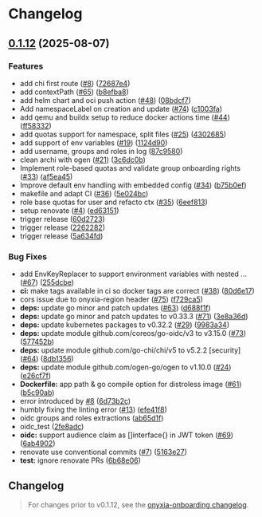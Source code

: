# Changelog

## [0.1.12](https://github.com/onyxia-datalab/onyxia-backend/compare/onboarding-v0.1.11...onboarding-v0.1.12) (2025-08-07)


### Features

* add chi first route ([#8](https://github.com/onyxia-datalab/onyxia-backend/issues/8)) ([72687e4](https://github.com/onyxia-datalab/onyxia-backend/commit/72687e4fe54c4bafa4dba8d5fe1e9dec02c1e6ea))
* add contextPath ([#65](https://github.com/onyxia-datalab/onyxia-backend/issues/65)) ([b8efba8](https://github.com/onyxia-datalab/onyxia-backend/commit/b8efba8a9b3f66d0e47bdd50b29fdd067352a1b7))
* add helm chart and oci push action ([#48](https://github.com/onyxia-datalab/onyxia-backend/issues/48)) ([08bdcf7](https://github.com/onyxia-datalab/onyxia-backend/commit/08bdcf7634ffdc650e0c4c5634064107801050e1))
* Add namespaceLabel on creation and update ([#74](https://github.com/onyxia-datalab/onyxia-backend/issues/74)) ([c1003fa](https://github.com/onyxia-datalab/onyxia-backend/commit/c1003fa29e3449ca16eeed949858a08c4e337ac6))
* add qemu and buildx setup to reduce docker actions time ([#44](https://github.com/onyxia-datalab/onyxia-backend/issues/44)) ([ff58332](https://github.com/onyxia-datalab/onyxia-backend/commit/ff583322e8894686e32172d1a98b84310da468e7))
* add quotas support for namespace, split files  ([#25](https://github.com/onyxia-datalab/onyxia-backend/issues/25)) ([4302685](https://github.com/onyxia-datalab/onyxia-backend/commit/43026854c43ef62fb2e73434db7e3319e24283a6))
* add support of env variables ([#19](https://github.com/onyxia-datalab/onyxia-backend/issues/19)) ([1124d90](https://github.com/onyxia-datalab/onyxia-backend/commit/1124d90d743fc3edd967bb1c69cac56175c9fdb4))
* add username, groups and roles in log ([87c9580](https://github.com/onyxia-datalab/onyxia-backend/commit/87c958077d9be72b32069f61b78aa3daae150024))
* clean archi with ogen ([#21](https://github.com/onyxia-datalab/onyxia-backend/issues/21)) ([3c6dc0b](https://github.com/onyxia-datalab/onyxia-backend/commit/3c6dc0b6a8fb31e9de8d0f8906d949be0bffaf4c))
* Implement role-based quotas and validate group onboarding rights ([#33](https://github.com/onyxia-datalab/onyxia-backend/issues/33)) ([af5ea45](https://github.com/onyxia-datalab/onyxia-backend/commit/af5ea45bfe5193446d3a14d8060fb7052888d3a3))
* Improve default env handling with embedded config ([#34](https://github.com/onyxia-datalab/onyxia-backend/issues/34)) ([b75b0ef](https://github.com/onyxia-datalab/onyxia-backend/commit/b75b0ef655af6ba8cdee301e832d4ae593208b21))
* makefile and adapt CI ([#36](https://github.com/onyxia-datalab/onyxia-backend/issues/36)) ([5e024bc](https://github.com/onyxia-datalab/onyxia-backend/commit/5e024bc46b40ed62e29c582f7062e91ab1414709))
* role base quotas for user and refacto ctx ([#35](https://github.com/onyxia-datalab/onyxia-backend/issues/35)) ([6eef813](https://github.com/onyxia-datalab/onyxia-backend/commit/6eef8131a56d1b2a2fcacd87ebe233b345a286bd))
* setup renovate ([#4](https://github.com/onyxia-datalab/onyxia-backend/issues/4)) ([ed63151](https://github.com/onyxia-datalab/onyxia-backend/commit/ed631516cf12ad60f8389279e32b7e99075f8462))
* trigger release ([60d2723](https://github.com/onyxia-datalab/onyxia-backend/commit/60d272394706f0a8efb8047ea44d9668f8df5d5e))
* trigger release ([2262282](https://github.com/onyxia-datalab/onyxia-backend/commit/2262282ade0fd222256f3c765d8d8da1cd544d2f))
* trigger release ([5a634fd](https://github.com/onyxia-datalab/onyxia-backend/commit/5a634fdda8d4e473923feb4d92767fe6c6635e2c))


### Bug Fixes

* add EnvKeyReplacer to support environment variables with nested … ([#67](https://github.com/onyxia-datalab/onyxia-backend/issues/67)) ([255dcbe](https://github.com/onyxia-datalab/onyxia-backend/commit/255dcbe4aac93a1ebf07a3301fdeecd7f6c07d1d))
* **ci:** make tags available in ci so docker tags are correct ([#38](https://github.com/onyxia-datalab/onyxia-backend/issues/38)) ([80d6e17](https://github.com/onyxia-datalab/onyxia-backend/commit/80d6e17df5f22cad962a5150859ed2439480b985))
* cors issue due to onyxia-region header ([#75](https://github.com/onyxia-datalab/onyxia-backend/issues/75)) ([f729ca5](https://github.com/onyxia-datalab/onyxia-backend/commit/f729ca59c9be19b179d5ccf858e34baa29dbd654))
* **deps:** update go minor and patch updates ([#63](https://github.com/onyxia-datalab/onyxia-backend/issues/63)) ([d688f1f](https://github.com/onyxia-datalab/onyxia-backend/commit/d688f1f44ded2d7e7c95913ded8fedf9323baf3e))
* **deps:** update go minor and patch updates to v0.33.3 ([#71](https://github.com/onyxia-datalab/onyxia-backend/issues/71)) ([3e8a36d](https://github.com/onyxia-datalab/onyxia-backend/commit/3e8a36d606cdab2a5d05d6b70b2e4853c86ce3f6))
* **deps:** update kubernetes packages to v0.32.2 ([#29](https://github.com/onyxia-datalab/onyxia-backend/issues/29)) ([9983a34](https://github.com/onyxia-datalab/onyxia-backend/commit/9983a34e83b713bff50740d4c0324d9dfe802848))
* **deps:** update module github.com/coreos/go-oidc/v3 to v3.15.0 ([#73](https://github.com/onyxia-datalab/onyxia-backend/issues/73)) ([577452b](https://github.com/onyxia-datalab/onyxia-backend/commit/577452b22ac549f95217fd0734ec4b7dc8fe0511))
* **deps:** update module github.com/go-chi/chi/v5 to v5.2.2 [security] ([#64](https://github.com/onyxia-datalab/onyxia-backend/issues/64)) ([8db1356](https://github.com/onyxia-datalab/onyxia-backend/commit/8db13567b7b208b82b7b8c6b8c818b77c6ce1525))
* **deps:** update module github.com/ogen-go/ogen to v1.10.0 ([#24](https://github.com/onyxia-datalab/onyxia-backend/issues/24)) ([e26cf7f](https://github.com/onyxia-datalab/onyxia-backend/commit/e26cf7f293d0b93b6cdb38289a2e5e5659874410))
* **Dockerfile:** app path & go compile option for distroless image ([#61](https://github.com/onyxia-datalab/onyxia-backend/issues/61)) ([b5c90ab](https://github.com/onyxia-datalab/onyxia-backend/commit/b5c90abf641a43942f867ee6f80a35460c2d8d09))
* error introduced by [#8](https://github.com/onyxia-datalab/onyxia-backend/issues/8) ([6d73b2c](https://github.com/onyxia-datalab/onyxia-backend/commit/6d73b2c2f5331c9a3341055dff04b892f7a7de14))
* humbly fixing the linting error ([#13](https://github.com/onyxia-datalab/onyxia-backend/issues/13)) ([efe41f8](https://github.com/onyxia-datalab/onyxia-backend/commit/efe41f849357a74f9fe9f448f8dbb26099f23afa))
* oidc groups and roles extractions ([ab65d1f](https://github.com/onyxia-datalab/onyxia-backend/commit/ab65d1f8d682e535fca7cafc610318ab6ff5af1b))
* oidc_test ([2fe8adc](https://github.com/onyxia-datalab/onyxia-backend/commit/2fe8adc7a4107a38bc1cfc2c40ddac62c59519d2))
* **oidc:** support audience claim as []interface{} in JWT token ([#69](https://github.com/onyxia-datalab/onyxia-backend/issues/69)) ([6ab4902](https://github.com/onyxia-datalab/onyxia-backend/commit/6ab490257ad1be70061d6d9ef04e6d5c62089058))
* renovate use conventional commits ([#7](https://github.com/onyxia-datalab/onyxia-backend/issues/7)) ([5163e27](https://github.com/onyxia-datalab/onyxia-backend/commit/5163e275988b34fa4d802f046d119754c4512a94))
* **test:** ignore renovate PRs ([6b68e06](https://github.com/onyxia-datalab/onyxia-backend/commit/6b68e063ce26312b29d2dd27ae125d44a3ed97d3))

## Changelog

> For changes prior to v0.1.12, see the [onyxia-onboarding changelog](https://github.com/onyxia-datalab/onyxia-onboarding/blob/main/CHANGELOG.md).
